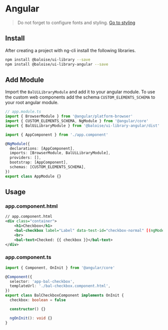 # Angular

> Do not forget to configure fonts and styling. [Go to styling](introduction/styling.md)

## Install

After creating a project with ng-cli install the following libraries.

```bash
npm install @baloise/ui-library --save
npm install @baloise/ui-library-angular --save
```

## Add Module

Import the `BalUiLibraryModule` and add it to your angular module. To use the custom web components add the schema `CUSTOM_ELEMENTS_SCHEMA` to your root angular module.

```typescript
// app.module.ts
import { BrowserModule } from '@angular/platform-browser'
import { CUSTOM_ELEMENTS_SCHEMA, NgModule } from '@angular/core'
import { BalUiLibraryModule } from '@baloise/ui-library-angular/dist'

import { AppComponent } from './app.component'

@NgModule({
  declarations: [AppComponent],
  imports: [BrowserModule, BalUiLibraryModule],
  providers: [],
  bootstrap: [AppComponent],
  schemas: [CUSTOM_ELEMENTS_SCHEMA],
})
export class AppModule {}
```

## Usage

### app.component.html

```xml
// app.component.html
<div class="container">
    <h1>Checkbox</h1>
    <bal-checkbox label="Label" data-test-id="checkbox-normal" [(ngModel)]="checkbox"></bal-checkbox>
    <br>
    <bal-text>Checked: {{ checkbox }}</bal-text>
</div>
```

### app.component.ts

```typescript
import { Component, OnInit } from '@angular/core'

@Component({
  selector: 'app-bal-checkbox',
  templateUrl: './bal-checkbox.component.html',
})
export class BalCheckboxComponent implements OnInit {
  checkbox: boolean = false

  constructor() {}

  ngOnInit(): void {}
}
```
